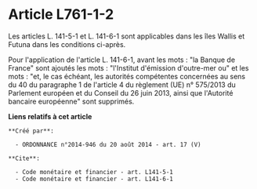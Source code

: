 # Article L761-1-2

Les articles L. 141-5-1 et L. 141-6-1 sont applicables dans les îles Wallis et Futuna dans les conditions ci-après. 

Pour l'application de l'article L. 141-6-1, avant les mots : "la Banque de France" sont ajoutés les mots : "l'Institut
d'émission d'outre-mer ou" et les mots : "et, le cas échéant, les autorités compétentes concernées au sens du 40 du
paragraphe 1 de l'article 4 du règlement (UE) n° 575/2013 du Parlement européen et du Conseil du 26 juin 2013, ainsi que
l'Autorité bancaire européenne" sont supprimés.

**Liens relatifs à cet article**

	**Créé par**:

	  - ORDONNANCE n°2014-946 du 20 août 2014 - art. 17 (V)

	**Cite**:

	  - Code monétaire et financier - art. L141-5-1
	  - Code monétaire et financier - art. L141-6-1
